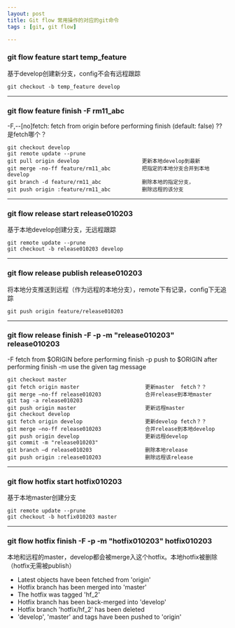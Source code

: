 ```yaml
---
layout: post
title: Git flow 常用操作的对应的git命令
tags : [git, git flow]

---
```


### git flow feature start temp_feature
 
基于develop创建新分支，config不会有远程跟踪

    git checkout -b temp_feature develop

---

###  git flow feature finish -F rm11_abc

-F,--[no]fetch:  fetch from origin before performing finish (default: false)  ??是fetch哪个？

    git checkout develop
    git remote update --prune
    git pull origin develop                    更新本地develop到最新
    git merge -no-ff feature/rm11_abc          把指定的本地分支合并到本地develop
    git branch -d feature/rm11_abc             删除本地的指定分支，
    git push origin :feature/rm11_abc          删除远程的该分支

---

### git flow release start release010203

基于本地develop创建分支，无远程跟踪

    git remote update --prune
    git checkout -b release010203 develop

---

### git flow release publish release010203

将本地分支推送到远程（作为远程的本地分支），remote下有记录，config下无追踪

    git push origin feature/release010203

---

### git flow release finish -F -p -m "release010203" release010203

-F fetch from $ORIGIN before performing finish
-p push to $ORIGIN after performing finish
-m use the given tag message

    git checkout master
    git fetch origin master                     更新master  fetch？？
    git merge –no-ff release010203              合并release到本地master
    git tag -a release010203
    git push origin master                      更新远程master
    git checkout develop
    git fetch origin develop                    更新develop fetch？？
    git merge –no-ff release010203              合并release到本地develop
    git push origin develop                     更新远程develop
    git commit -m "release010203"
    git branch –d release010203                 删除本地release
    git push origin :release010203              删除远程该release

---

### git flow hotfix start hotfix010203

基于本地master创建分支

    git remote update --prune
    git checkout -b hotfix010203 master

---

### git flow hotfix finish -F -p -m "hotfix010203" hotfix010203

本地和远程的master，develop都会被merge入这个hotfix。本地hotfix被删除（hotfix无需被publish）

- Latest objects have been fetched from 'origin'
- Hotfix branch has been merged into 'master'
- The hotfix was tagged 'hf_2'
- Hotfix branch has been back-merged into 'develop'
- Hotfix branch 'hotfix/hf_2' has been deleted
- 'develop', 'master' and tags have been pushed to 'origin'



